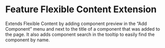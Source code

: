 # Feature Flexible Content Extension

Extends Flexible Content by adding component preview in the “Add Component” menu and next to the title of a component that was added to the page. It also adds component search in the tooltip to easily find the component by name.
